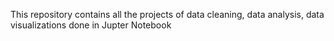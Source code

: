 This repository contains all the projects of data cleaning, data analysis, data visualizations done in Jupter Notebook
